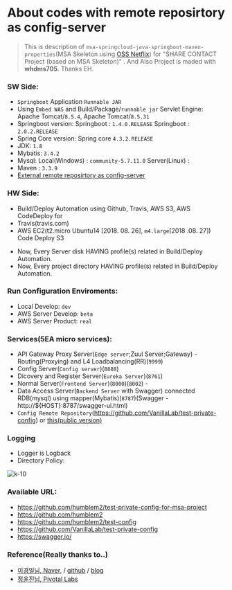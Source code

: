 # About codes with remote reposirtory as config-server

> This is description of `msa-springcloud-java-springboot-maven-properties`(MSA Skeleton using [OSS Netflix](https://netflix.github.io/))
> for "SHARE CONTACT Project (based on MSA Skeleton)" . And Also Project is maded with __whdms705__. Thanks EH.  

### SW Side:
- `Springboot` Application `Runnable JAR`
- Using `Embed WAS` and Build/Package/`runnable jar`
    Servlet Engine: Apache Tomcat/`8.5.4`, Apache Tomcat/`8.5.31`
- Springboot version:
    Springboot : `1.4.0.RELEASE`
    Springboot : `2.0.2.RELEASE`
- Spring Core version:
    Spring core `4.3.2.RELEASE`
- JDK: `1.8`
- Mybatis: `3.4.2`
- Mysql: 
    Local(Windows) : `community-5.7.11.0`
    Server(Linux) : 
- Maven : `3.3.9`
- [External remote reposirtory as config-server](https://github.com/humblem2/test-private-config-for-msa-project)

### HW Side:
- Build/Deploy Automation using Github, Travis, AWS S3, AWS CodeDeploy for 
- Travis(travis.com)
- AWS
    EC2(t2.micro Ubuntu14 [2018. 08. 26], `m4.large`[2018 .08. 27])
    Code Deploy
    S3

* Now, Every Server disk HAVING profile(s) related in Build/Deploy Automation.
* Now, Every project directory HAVING profile(s) related in Build/Deploy Automation.

### Run Configuration Enviroments:
- Local Develop: `dev`
- AWS Server Develop: `beta`
- AWS Server Product: `real`

### Services(5EA micro services):
- API Gateway Proxy Server(`Edge server`;Zuul Server;Gateway) - Routing(Proxying) and L4 Loadbalancing(RR)(`9999`)
- Config Server(`Config server`)(`8888`)
- Dicovery and Register Server(`Eureka Server`)(`8761`)
- Normal Server(`Frontend Server`)(`8000`)(`8002`) - 
- Data Access Server(`Backend Server` with Swagger) connected RDB(mysql) using mapper(Mybatis)(`8787`)(Swagger - http://${HOST}:8787/swagger-ui.html)
- `Config Remote Repository`(https://github.com/VanillaLab/test-private-config) or [this(public version)](https://github.com/humblem2/test-private-config-for-msa-project)

### Logging
- Logger is Logback
- Directory Policy:

![k-10](https://user-images.githubusercontent.com/42057272/44655616-c1b7cb00-aa30-11e8-8cc5-fedbb7ca413b.png)

### Available URL:
- https://github.com/humblem2/test-private-config-for-msa-project
- https://github.com/humblem2
- https://github.com/humblem2/test-config
- https://github.com/VanillaLab/test-private-config
- https://swagger.io/

### Reference(Really thanks to..)
- [이경일님, Naver](https://www.linkedin.com/in/kyoungil-lee-5bb2539b?trk=hp-identity-photo), / [github](https://github.com/Leekyoungil) / [blog](http://blog.leekyoungil.com)
- [정윤진님, Pivotal Labs](http://www.comworld.co.kr/news/articleView.html?idxno=49227)
